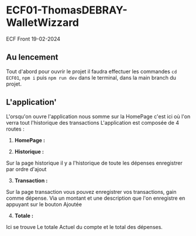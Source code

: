 # ECF01-ThomasDEBRAY-WalletWizzard
ECF Front 19-02-2024

## Au lencement

Tout d'abord pour ouvrir le projet il faudra effectuer les commandes `cd ECF01`, `npm i` puis `npm run dev` dans le terminal, dans la main branch du projet.

## L'application'

L'orsqu'on ouvre l'application nous somme sur la HomePage c'est ici où l'on verra tout l'historique des transactions
L'application est composée de 4 routes : 

1. **HomePage :**

2. **Historique :** 

  Sur la page historique il y a l'historique de toute les dépenses enregistrer par ordre d'ajout

3. **Transaction :**

  Sur la page transaction vous pouvez enregistrer vos transactions, gain comme dépense. Via un montant et une description que l'on enregistre en appuyant sur le bouton Ajoutée

4. **Totale :** 

  Ici se trouve Le totale Actuel du compte et le total des dépenses.
